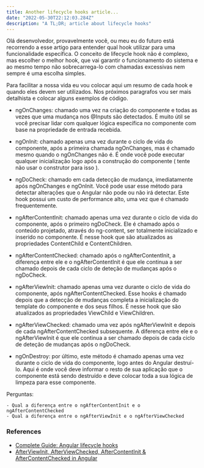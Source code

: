 ```yaml
---
title: Another lifecycle hooks article...
date: "2022-05-30T22:12:03.284Z"
description: "A TL;DR; article about lifecycle hooks"
---
```


Olá desenvolvedor, provavelmente você, ou meu eu do futuro está recorrendo a esse artigo para entender qual hook utilizar para uma funcionalidade específica. O conceito de lifecycle hook não é complexo, mas escolher o melhor hook, que vai garantir o funcionamento do sistema e ao mesmo tempo não sobrecarrega-lo com chamadas excessivas nem sempre é uma escolha simples.

Para facilitar a nossa vida eu vou colocar aqui um resumo de cada hook e quando eles devem ser utilizados. Nos próximos paragrafos vou ser mais detalhista e colocar alguns exemplos de código.
  
  * ngOnChanges: chamado uma vez na criação do componente e todas as vezes que uma mudança nos @Inputs são detectados. É muito útil se você precisar lidar com qualquer lógica específica no componente com base na propriedade de entrada recebida.

  * ngOnInit: chamado apenas uma vez durante o ciclo de vida do componente, após a primeira chamada ngOnChanges, mas é chamado mesmo quando o ngOnChanges não é. É onde você pode executar qualquer inicialização logo após a construção do componente ( tente não usar o construtor para isso ).

  * ngDoCheck: chamado em cada detecção de mudança, imediatamente após ngOnChanges e ngOnInit. Você pode usar esse método para detectar alterações que o Angular não pode ou não irá detectar. Este hook possui um custo de performance alto, uma vez que é chamado frequentemente.

  * ngAfterContentInit: chamado apenas uma vez durante o ciclo de vida do componente, após o primeiro ngDoCheck. Ele é chamado após o conteúdo projetado, através do ng-content, ser totalmente inicializado e inserido no componente. É nesse hook que são atualizados as propriedades ContentChild e ContentChildren.

  * ngAfterContentChecked: chamado após o ngAfterContentInit, a diferença entre ele e o ngAfterContentInit é que ele continua a ser chamado depois de cada ciclo de deteção de mudanças após o ngDoCheck.

  * ngAfterViewInit: chamado apenas uma vez durante o ciclo de vida do componente, após ngAfterContentChecked. Esse hooks é chamado depois que a detecção de mudanças completa a inicialização do template do componente e dos seus filhos. É nesse hook que são atualizados as propriedades ViewChild e ViewChildren.

  * ngAfterViewChecked: chamado uma vez após ngAfterViewInit e depois de cada ngAfterContentChecked subsequente. A diferença entre ele e o ngAfterViewInit é que ele continua a ser chamado depois de cada ciclo de deteção de mudanças após o ngDoCheck.

  * ngOnDestroy: por último, este método é chamado apenas uma vez durante o ciclo de vida do componente, logo antes do Angular destruí-lo. Aqui é onde você deve informar o resto de sua aplicação que o componente está sendo destruído e deve colocar toda a sua lógica de limpeza para esse componente.

  Perguntas:
  
    - Qual a diferença entre o ngAfterContentInit e o ngAfterContentChecked
    - Qual a diferença entre o ngAfterViewInit e o ngAfterViewChecked

### References

* [Complete Guide: Angular lifecycle hooks](https://indepth.dev/posts/1494/complete-guide-angular-lifecycle-hooks)
* [AfterViewInit, AfterViewChecked, AfterContentInit & AfterContentChecked in Angular](https://www.tektutorialshub.com/angular/afterviewinit-afterviewchecked-aftercontentinit-aftercontentchecked-in-angular/)
